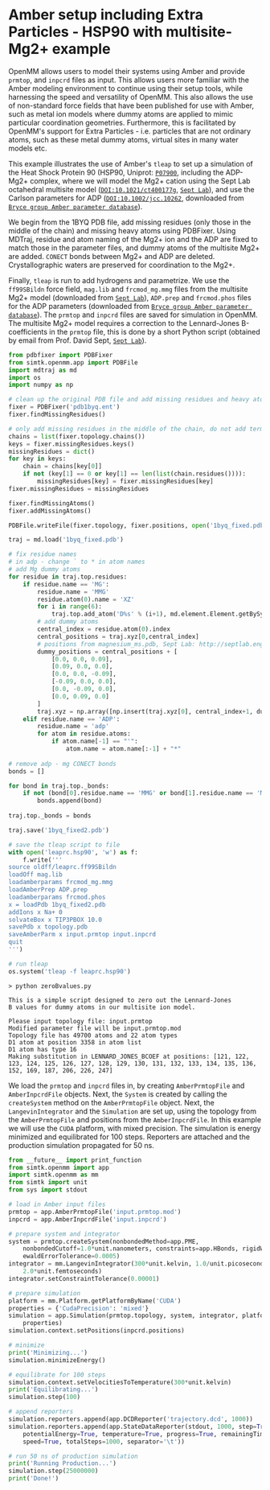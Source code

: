 # Amber setup including Extra Particles - HSP90 with multisite-Mg2+ example

OpenMM allows users to model their systems using Amber and provide `prmtop`, and `inpcrd` files as input. This allows users more familiar with the Amber modeling environment to continue using their setup tools, while harnessing the speed and versatility of OpenMM. This also allows the use of non-standard force fields that have been published for use with Amber, such as metal ion models where dummy atoms are applied to mimic particular coordination geometries. Furthermore, this is facilitated by OpenMM's support for Extra Particles - i.e. particles that are not ordinary atoms, such as these metal dummy atoms, virtual sites in many water models etc.

This example illustrates the use of Amber's `tleap` to set up a simulation of the Heat Shock Protein 90 (HSP90, Uniprot: [`P07900`](http://www.uniprot.org/uniprot/P07900), including the ADP-Mg2+ complex, where we will model the Mg2+ cation using the Sept Lab octahedral multisite model ([`DOI:10.1021/ct400177g`](https://doi.org/10.1021/ct400177g), [`Sept Lab`](http://septlab.engin.umich.edu/multisite-ions.html)), and use the Carlson parameters for ADP ([`DOI:10.1002/jcc.10262`](https://doi.org/10.1002/jcc.10262), downloaded from [`Bryce group Amber parameter database`](http://research.bmh.manchester.ac.uk/bryce/amber)).

We begin from the 1BYQ PDB file, add missing residues (only those in the middle of the chain) and missing heavy atoms using PDBFixer. Using MDTraj, residue and atom naming of the Mg2+ ion and the ADP are fixed to match those in the parameter files, and dummy atoms of the multisite Mg2+ are added. `CONECT` bonds between Mg2+ and ADP are deleted. Crystallographic waters are preserved for coordination to the Mg2+. 

Finally, `tleap` is run to add hydrogens and parametrize. We use the `ff99SBildn` force field, `mag.lib` and `frcmod_mg.mmg` files from the multisite Mg2+ model (downloaded from [`Sept Lab`](http://septlab.engin.umich.edu/multisite-ions.html)), `ADP.prep` and `frcmod.phos` files for the ADP parameters (downloaded from [`Bryce group Amber parameter database`](http://research.bmh.manchester.ac.uk/bryce/amber)). The `prmtop` and `inpcrd` files are saved for simulation in OpenMM. The multisite Mg2+ model requires a correction to the Lennard-Jones B-coefficients in the `prmtop` file, this is done by a short Python script (obtained by email from Prof. David Sept, [`Sept Lab`](http://septlab.engin.umich.edu)).

```python
from pdbfixer import PDBFixer
from simtk.openmm.app import PDBFile
import mdtraj as md
import os
import numpy as np

# clean up the original PDB file and add missing residues and heavy atoms
fixer = PDBFixer('pdb1byq.ent')
fixer.findMissingResidues()

# only add missing residues in the middle of the chain, do not add terminal ones
chains = list(fixer.topology.chains())
keys = fixer.missingResidues.keys()
missingResidues = dict()
for key in keys:
    chain = chains[key[0]]
    if not (key[1] == 0 or key[1] == len(list(chain.residues()))):
        missingResidues[key] = fixer.missingResidues[key]
fixer.missingResidues = missingResidues

fixer.findMissingAtoms()
fixer.addMissingAtoms()

PDBFile.writeFile(fixer.topology, fixer.positions, open('1byq_fixed.pdb', 'w'))

traj = md.load('1byq_fixed.pdb')

# fix residue names
# in adp - change ` to * in atom names
# add Mg dummy atoms
for residue in traj.top.residues:
    if residue.name == 'MG':
        residue.name = 'MMG'
        residue.atom(0).name = 'XZ'
        for i in range(6):
            traj.top.add_atom('D%s' % (i+1), md.element.Element.getBySymbol('Mg'), residue)
        # add dummy atoms
        central_index = residue.atom(0).index
        central_positions = traj.xyz[0,central_index]
        # positions from magnesium_ms.pdb, Sept Lab: http://septlab.engin.umich.edu/multisite-ions.html
        dummy_positions = central_positions + [
            [0.0, 0.0, 0.09],
            [0.09, 0.0, 0.0],
            [0.0, 0.0, -0.09],
            [-0.09, 0.0, 0.0],
            [0.0, -0.09, 0.0],
            [0.0, 0.09, 0.0]
        ]    
        traj.xyz = np.array([np.insert(traj.xyz[0], central_index+1, dummy_positions, axis=0)])    
    elif residue.name == 'ADP':
        residue.name = 'adp'
        for atom in residue.atoms:
            if atom.name[-1] == "'":
                atom.name = atom.name[:-1] + "*"
                
# remove adp - mg CONECT bonds
bonds = []

for bond in traj.top._bonds:
    if not (bond[0].residue.name == 'MMG' or bond[1].residue.name == 'MMG'):
        bonds.append(bond)
        
traj.top._bonds = bonds

traj.save('1byq_fixed2.pdb')

# save the tleap script to file
with open('leaprc.hsp90', 'w') as f:
    f.write('''
source oldff/leaprc.ff99SBildn
loadOff mag.lib
loadamberparams frcmod_mg.mmg
loadAmberPrep ADP.prep
loadamberparams frcmod.phos
x = loadPdb 1byq_fixed2.pdb
addIons x Na+ 0
solvateBox x TIP3PBOX 10.0
savePdb x topology.pdb
saveAmberParm x input.prmtop input.inpcrd
quit
''')

# run tleap
os.system('tleap -f leaprc.hsp90')
```

```
> python zeroBvalues.py 

This is a simple script designed to zero out the Lennard-Jones
B values for dummy atoms in our multisite ion model.

Please input topology file: input.prmtop
Modified parameter file will be input.prmtop.mod
Topology file has 49700 atoms and 22 atom types
D1 atom at position 3358 in atom list
D1 atom has type 16
Making substitution in LENNARD_JONES_BCOEF at positions: [121, 122, 123, 124, 125, 126, 127, 128, 129, 130, 131, 132, 133, 134, 135, 136, 152, 169, 187, 206, 226, 247]
```

We load the `prmtop` and `inpcrd` files in, by creating `AmberPrmtopFile` and `AmberInpcrdFile` objects. Next, the `System` is created by calling the `createSystem` method on the `AmberPrmtopFile` object. Next, the `LangevinIntegrator` and the `Simulation` are set up, using the topology from the `AmberPrmtopFile` and positions from the `AmberInpcrdFile`. In this example we will use the `CUDA` platform, with mixed precision. The simulation is energy minimized and equilibrated for 100 steps. Reporters are attached and the production simulation propagated for 50 ns. 

```python
from __future__ import print_function
from simtk.openmm import app
import simtk.openmm as mm
from simtk import unit
from sys import stdout

# load in Amber input files
prmtop = app.AmberPrmtopFile('input.prmtop.mod')
inpcrd = app.AmberInpcrdFile('input.inpcrd')

# prepare system and integrator
system = prmtop.createSystem(nonbondedMethod=app.PME, 
    nonbondedCutoff=1.0*unit.nanometers, constraints=app.HBonds, rigidWater=True, 
    ewaldErrorTolerance=0.0005)
integrator = mm.LangevinIntegrator(300*unit.kelvin, 1.0/unit.picoseconds, 
    2.0*unit.femtoseconds)
integrator.setConstraintTolerance(0.00001)

# prepare simulation
platform = mm.Platform.getPlatformByName('CUDA')
properties = {'CudaPrecision': 'mixed'}
simulation = app.Simulation(prmtop.topology, system, integrator, platform, 
    properties)
simulation.context.setPositions(inpcrd.positions)

# minimize
print('Minimizing...')
simulation.minimizeEnergy()

# equilibrate for 100 steps
simulation.context.setVelocitiesToTemperature(300*unit.kelvin)
print('Equilibrating...')
simulation.step(100)

# append reporters
simulation.reporters.append(app.DCDReporter('trajectory.dcd', 1000))
simulation.reporters.append(app.StateDataReporter(stdout, 1000, step=True, 
    potentialEnergy=True, temperature=True, progress=True, remainingTime=True, 
    speed=True, totalSteps=1000, separator='\t'))

# run 50 ns of production simulation
print('Running Production...')
simulation.step(25000000)
print('Done!')
```
